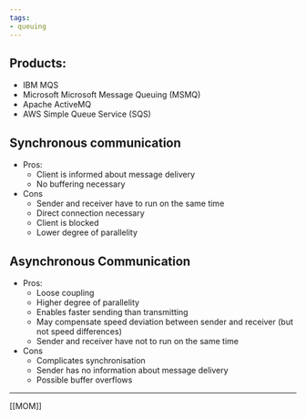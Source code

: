 ```yaml
---
tags:
- queuing
---
```


## Products:
-   IBM MQS
-   Microsoft Microsoft Message Queuing (MSMQ)
-   Apache ActiveMQ
-   AWS Simple Queue Service (SQS)

## Synchronous communication
- Pros:
	-   Client is informed about message delivery
	-   No buffering necessary
- Cons
	-   Sender and receiver have to run on the same time
	-   Direct connection necessary
	-   Client is blocked
	-   Lower degree of parallelity

## Asynchronous Communication
- Pros:
	-   Loose coupling
	-   Higher degree of parallelity
	-   Enables faster sending than transmitting
	-   May compensate speed deviation between sender and receiver (but not speed differences)
	-   Sender and receiver have not to run on the same time
- Cons
	-   Complicates synchronisation
	-   Sender has no information about message delivery
	-   Possible buffer overflows

---
[[MOM]]